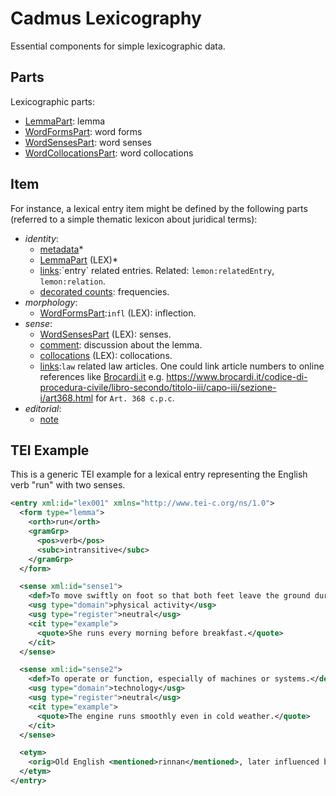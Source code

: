 ﻿# Cadmus Lexicography

Essential components for simple lexicographic data.

## Parts

Lexicographic parts:

- [LemmaPart](docs/lemma-part.md): lemma
- [WordFormsPart](docs/word-forms-part.md): word forms
- [WordSensesPart](docs/word-senses-part.md): word senses
- [WordCollocationsPart](docs/word-collocations-part.md): word collocations

## Item

For instance, a lexical entry item might be defined by the following parts (referred to a simple thematic lexicon about juridical terms):

- *identity*:
  - [metadata](https://github.com/vedph/cadmus-general/blob/master/docs/metadata.md)\*
  - [LemmaPart](docs/lemma-part.md) (LEX)\*
  - [links](https://vedph.github.io/cadmus-doc/models/(https://github.com/vedph/cadmus-general/blob/master/docs/fr.pin-links.md).md):`entry` related entries. Related: `lemon:relatedEntry`, `lemon:relation`.
  - [decorated counts](https://github.com/vedph/cadmus-general/blob/master/docs/decorated-counts.md): frequencies.
- *morphology*:
  - [WordFormsPart](docs/word-forms-part.md):`infl` (LEX): inflection.
- *sense*:
  - [WordSensesPart](docs/word-senses-part.md) (LEX): senses.
  - [comment](https://github.com/vedph/cadmus-general/blob/master/docs/comment.md): discussion about the lemma.
  - [collocations](docs/word-collocations-part.md) (LEX): collocations.
  - [links](https://github.com/vedph/cadmus-general/blob/master/docs/fr.pin-links.md):`law` related law articles. One could link article numbers to online references like [Brocardi.it](https://www.brocardi.it) e.g. <https://www.brocardi.it/codice-di-procedura-civile/libro-secondo/titolo-iii/capo-iii/sezione-i/art368.html> for `Art. 368 c.p.c`.
- *editorial*:
  - [note](https://github.com/vedph/cadmus-general/blob/master/docs/note.md)

## TEI Example

This is a generic TEI example for a lexical entry representing the English verb "run" with two senses.

```xml
<entry xml:id="lex001" xmlns="http://www.tei-c.org/ns/1.0">
  <form type="lemma">
    <orth>run</orth>
    <gramGrp>
      <pos>verb</pos>
      <subc>intransitive</subc>
    </gramGrp>
  </form>

  <sense xml:id="sense1">
    <def>To move swiftly on foot so that both feet leave the ground during each stride.</def>
    <usg type="domain">physical activity</usg>
    <usg type="register">neutral</usg>
    <cit type="example">
      <quote>She runs every morning before breakfast.</quote>
    </cit>
  </sense>

  <sense xml:id="sense2">
    <def>To operate or function, especially of machines or systems.</def>
    <usg type="domain">technology</usg>
    <usg type="register">neutral</usg>
    <cit type="example">
      <quote>The engine runs smoothly even in cold weather.</quote>
    </cit>
  </sense>

  <etym>
    <orig>Old English <mentioned>rinnan</mentioned>, later influenced by Old Norse <mentioned>renna</mentioned>.</orig>
  </etym>
</entry>
```
